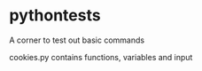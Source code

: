 # pythontests
 A corner to test out basic commands

 cookies.py contains functions, variables and input